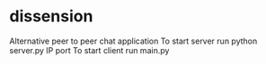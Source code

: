 # dissension
Alternative peer to peer chat application
To start server run python server.py IP port
To start client run main.py